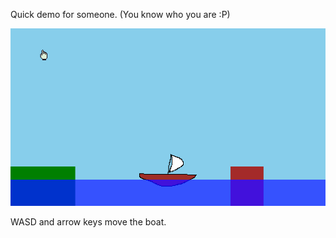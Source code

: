 Quick demo for someone. (You know who you are :P)

![](./preview.gif)

WASD and arrow keys move the boat.
